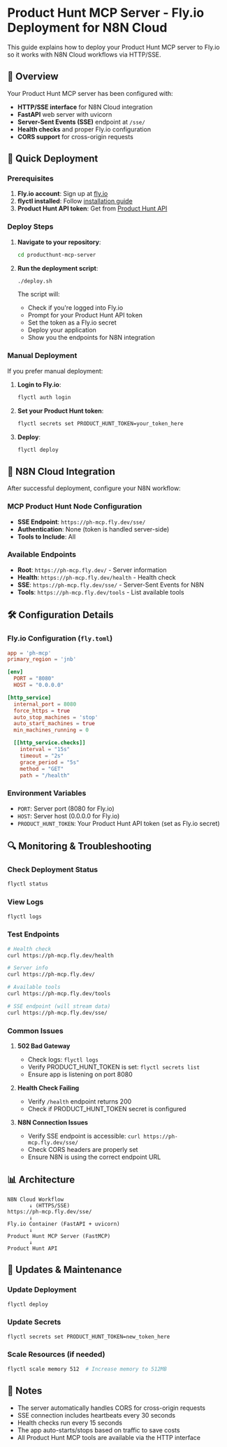 # Product Hunt MCP Server - Fly.io Deployment for N8N Cloud

This guide explains how to deploy your Product Hunt MCP server to Fly.io so it works with N8N Cloud workflows via HTTP/SSE.

## 🎯 Overview

Your Product Hunt MCP server has been configured with:
- **HTTP/SSE interface** for N8N Cloud integration
- **FastAPI** web server with uvicorn
- **Server-Sent Events (SSE)** endpoint at `/sse/`
- **Health checks** and proper Fly.io configuration
- **CORS support** for cross-origin requests

## 🚀 Quick Deployment

### Prerequisites
1. **Fly.io account**: Sign up at [fly.io](https://fly.io)
2. **flyctl installed**: Follow [installation guide](https://fly.io/docs/hands-on/install-flyctl/)
3. **Product Hunt API token**: Get from [Product Hunt API](https://api.producthunt.com/v2/oauth/applications)

### Deploy Steps

1. **Navigate to your repository**:
   ```bash
   cd producthunt-mcp-server
   ```

2. **Run the deployment script**:
   ```bash
   ./deploy.sh
   ```

   The script will:
   - Check if you're logged into Fly.io
   - Prompt for your Product Hunt API token
   - Set the token as a Fly.io secret
   - Deploy your application
   - Show you the endpoints for N8N integration

### Manual Deployment

If you prefer manual deployment:

1. **Login to Fly.io**:
   ```bash
   flyctl auth login
   ```

2. **Set your Product Hunt token**:
   ```bash
   flyctl secrets set PRODUCT_HUNT_TOKEN=your_token_here
   ```

3. **Deploy**:
   ```bash
   flyctl deploy
   ```

## 🔗 N8N Cloud Integration

After successful deployment, configure your N8N workflow:

### MCP Product Hunt Node Configuration
- **SSE Endpoint**: `https://ph-mcp.fly.dev/sse/`
- **Authentication**: None (token is handled server-side)
- **Tools to Include**: All

### Available Endpoints
- **Root**: `https://ph-mcp.fly.dev/` - Server information
- **Health**: `https://ph-mcp.fly.dev/health` - Health check
- **SSE**: `https://ph-mcp.fly.dev/sse/` - Server-Sent Events for N8N
- **Tools**: `https://ph-mcp.fly.dev/tools` - List available tools

## 🛠️ Configuration Details

### Fly.io Configuration (`fly.toml`)
```toml
app = 'ph-mcp'
primary_region = 'jnb'

[env]
  PORT = "8080"
  HOST = "0.0.0.0"

[http_service]
  internal_port = 8080
  force_https = true
  auto_stop_machines = 'stop'
  auto_start_machines = true
  min_machines_running = 0

  [[http_service.checks]]
    interval = "15s"
    timeout = "2s"
    grace_period = "5s"
    method = "GET"
    path = "/health"
```

### Environment Variables
- `PORT`: Server port (8080 for Fly.io)
- `HOST`: Server host (0.0.0.0 for Fly.io)
- `PRODUCT_HUNT_TOKEN`: Your Product Hunt API token (set as Fly.io secret)

## 🔍 Monitoring & Troubleshooting

### Check Deployment Status
```bash
flyctl status
```

### View Logs
```bash
flyctl logs
```

### Test Endpoints
```bash
# Health check
curl https://ph-mcp.fly.dev/health

# Server info
curl https://ph-mcp.fly.dev/

# Available tools
curl https://ph-mcp.fly.dev/tools

# SSE endpoint (will stream data)
curl https://ph-mcp.fly.dev/sse/
```

### Common Issues

1. **502 Bad Gateway**
   - Check logs: `flyctl logs`
   - Verify PRODUCT_HUNT_TOKEN is set: `flyctl secrets list`
   - Ensure app is listening on port 8080

2. **Health Check Failing**
   - Verify `/health` endpoint returns 200
   - Check if PRODUCT_HUNT_TOKEN secret is configured

3. **N8N Connection Issues**
   - Verify SSE endpoint is accessible: `curl https://ph-mcp.fly.dev/sse/`
   - Check CORS headers are properly set
   - Ensure N8N is using the correct endpoint URL

## 📊 Architecture

```
N8N Cloud Workflow
       ↓ (HTTPS/SSE)
https://ph-mcp.fly.dev/sse/
       ↓
Fly.io Container (FastAPI + uvicorn)
       ↓
Product Hunt MCP Server (FastMCP)
       ↓
Product Hunt API
```

## 🔄 Updates & Maintenance

### Update Deployment
```bash
flyctl deploy
```

### Update Secrets
```bash
flyctl secrets set PRODUCT_HUNT_TOKEN=new_token_here
```

### Scale Resources (if needed)
```bash
flyctl scale memory 512  # Increase memory to 512MB
```

## 📝 Notes

- The server automatically handles CORS for cross-origin requests
- SSE connection includes heartbeats every 30 seconds
- Health checks run every 15 seconds
- The app auto-starts/stops based on traffic to save costs
- All Product Hunt MCP tools are available via the HTTP interface 